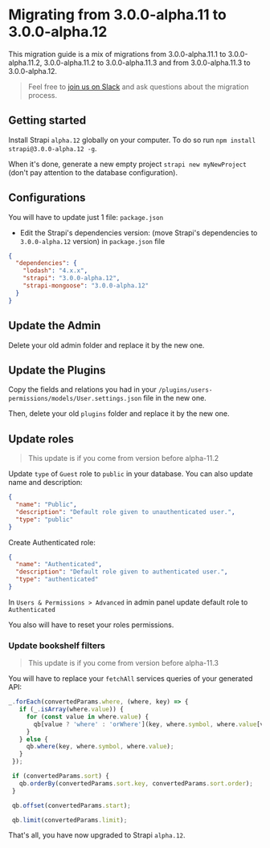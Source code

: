 # Migrating from 3.0.0-alpha.11 to 3.0.0-alpha.12

This migration guide is a mix of migrations from 3.0.0-alpha.11.1 to 3.0.0-alpha.11.2, 3.0.0-alpha.11.2 to 3.0.0-alpha.11.3 and from 3.0.0-alpha.11.3 to 3.0.0-alpha.12.

> Feel free to [join us on Slack](http://slack.strapi.io) and ask questions about the migration process.


## Getting started

Install Strapi `alpha.12` globally on your computer. To do so run `npm install strapi@3.0.0-alpha.12 -g`.

When it's done, generate a new empty project `strapi new myNewProject` (don't pay attention to the database configuration).

## Configurations

You will have to update just 1 file: `package.json`

- Edit the Strapi's dependencies version: (move Strapi's dependencies to `3.0.0-alpha.12` version) in `package.json` file

```json
{
  "dependencies": {
    "lodash": "4.x.x",
    "strapi": "3.0.0-alpha.12",
    "strapi-mongoose": "3.0.0-alpha.12"
  }
}
```


## Update the Admin

Delete your old admin folder and replace it by the new one.


## Update the Plugins

Copy the fields and relations you had in your `/plugins/users-permissions/models/User.settings.json` file in the new one.

Then, delete your old `plugins` folder and replace it by the new one.

## Update roles

> This update is if you come from version before alpha-11.2

Update `type` of `Guest` role to `public` in your database. You can also update name and description:

```json
{
  "name": "Public",
  "description": "Default role given to unauthenticated user.",
  "type": "public"
}
```

Create Authenticated role:

```json
{
  "name": "Authenticated",
  "description": "Default role given to authenticated user.",
  "type": "authenticated"
}
```

In `Users & Permissions > Advanced`  in admin panel update default role to `Authenticated`

You also will have to reset your roles permissions.

### Update bookshelf filters

> This update is if you come from version before alpha-11.3

You will have to replace your `fetchAll` services queries of your generated API:

```js
_.forEach(convertedParams.where, (where, key) => {
   if (_.isArray(where.value)) {
     for (const value in where.value) {
       qb[value ? 'where' : 'orWhere'](key, where.symbol, where.value[value])
     }
   } else {
     qb.where(key, where.symbol, where.value);
   }
 });

 if (convertedParams.sort) {
   qb.orderBy(convertedParams.sort.key, convertedParams.sort.order);
 }

 qb.offset(convertedParams.start);

 qb.limit(convertedParams.limit);
```

That's all, you have now upgraded to Strapi `alpha.12`.
